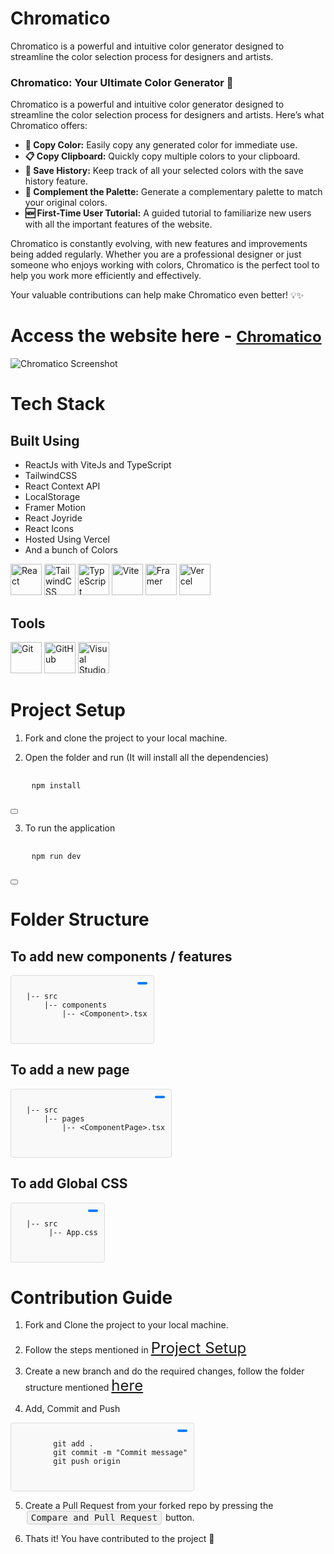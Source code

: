 # Chromatico
Chromatico is a powerful and intuitive color generator designed to streamline the color selection process for designers and artists.

### Chromatico: Your Ultimate Color Generator 🎨

Chromatico is a powerful and intuitive color generator designed to streamline the color selection process for designers and artists. Here’s what Chromatico offers:

- **🎨 Copy Color:** Easily copy any generated color for immediate use.
- **📋 Copy Clipboard:** Quickly copy multiple colors to your clipboard.
- **💾 Save History:** Keep track of all your selected colors with the save history feature.
- **🌈 Complement the Palette:** Generate a complementary palette to match your original colors.
- **🆕 First-Time User Tutorial:** A guided tutorial to familiarize new users with all the important features of the website.

Chromatico is constantly evolving, with new features and improvements being added regularly. Whether you are a professional designer or just someone who enjoys working with colors, Chromatico is the perfect tool to help you work more efficiently and effectively.

Your valuable contributions can help make Chromatico even better! 💡✨


# Access the website here - <a href="https://chromcolor.vercel.app" style="font-size: 24px;">Chromatico</a>



![Chromatico Screenshot](https://raw.githubusercontent.com/dev-shetty/Chromatico/main/public/ChromaticoHome.png)


# **Tech Stack**

## Built Using

* ReactJs with ViteJs and TypeScript
* TailwindCSS
* React Context API
* LocalStorage
* Framer Motion
* React Joyride
* React Icons
* Hosted Using Vercel
* And a bunch of Colors

<p align="left">
  <img src="https://camo.githubusercontent.com/3babc94d778f96441b3a66615fb5ee88c6ed04f174ed49b04df92b071a7d0e80/68747470733a2f2f696d672e736869656c64732e696f2f62616467652f72656163742d2532333230323332612e7376673f7374796c653d666f722d7468652d6261646765266c6f676f3d7265616374266c6f676f436f6c6f723d253233363144414642" alt="React" style="max-width:100%;" height="50"/>
  <img src="https://camo.githubusercontent.com/3b41d3ae73bc489dbb2be32e772cc814e3a76e372027056c72e5b970c04684a5/68747470733a2f2f696d672e736869656c64732e696f2f62616467652f7461696c77696e646373732d2532333338423241432e7376673f7374796c653d666f722d7468652d6261646765266c6f676f3d7461696c77696e642d637373266c6f676f436f6c6f723d7768697465" alt="TailwindCSS" style="max-width:100%;" height="50"/>
  <img src="https://camo.githubusercontent.com/a00920b123df05b3df5e368e509f18bacd65bc5909698fb42be5f35063550f47/68747470733a2f2f696d672e736869656c64732e696f2f62616467652f747970657363726970742d2532333030374143432e7376673f7374796c653d666f722d7468652d6261646765266c6f676f3d74797065736372697074266c6f676f436f6c6f723d7768697465" alt="TypeScript" style="max-width:100%;" height="50"/>
  <img src="https://camo.githubusercontent.com/3a15a92b116b1afb31a0ccaab1eedc0b09251b6f0f5b149ba91d488ae6a47ad3/68747470733a2f2f696d672e736869656c64732e696f2f62616467652f766974652d2532333634364346462e7376673f7374796c653d666f722d7468652d6261646765266c6f676f3d76697465266c6f676f436f6c6f723d7768697465" alt="Vite" style="max-width:100%;" height="50"/>
  <img src="https://camo.githubusercontent.com/7e9ab84ebfb533be762e9fdad6cffbe47bca54a7bb9f9d3de0507f690385cefa/68747470733a2f2f696d672e736869656c64732e696f2f62616467652f4672616d65722d626c61636b3f7374796c653d666f722d7468652d6261646765266c6f676f3d6672616d6572266c6f676f436f6c6f723d626c7565" alt="Framer" style="max-width:100%;" height="50"/>
  <img src="https://camo.githubusercontent.com/b9ff564d8c311812747f1aacea54cf703d850756f9179f9eff6899da20a701a2/68747470733a2f2f696d672e736869656c64732e696f2f62616467652f76657263656c2d2532333030303030302e7376673f7374796c653d666f722d7468652d6261646765266c6f676f3d76657263656c266c6f676f436f6c6f723d7768697465" alt="Vercel" style="max-width:100%;" height="50"/>
</p>

## Tools

<p align="left">
  <img src="https://camo.githubusercontent.com/3d768e26ac10ba994a60ed19acd487895cc43a9cdd43e9305c2408b93136234d/68747470733a2f2f696d672e736869656c64732e696f2f62616467652f6769742d2532334630353033332e7376673f7374796c653d666f722d7468652d6261646765266c6f676f3d676974266c6f676f436f6c6f723d7768697465" alt="Git" style="max-width:100%;" height="50"/>
  <img src="https://camo.githubusercontent.com/410d86e43f847d3f6e3027fa6f0c2fb7641d893fa601d863a943eac968c41890/68747470733a2f2f696d672e736869656c64732e696f2f62616467652f6769746875622d2532333132313031312e7376673f7374796c653d666f722d7468652d6261646765266c6f676f3d676974687562266c6f676f436f6c6f723d7768697465" alt="GitHub" style="max-width:100%;" height="50"/>
  <img src="https://camo.githubusercontent.com/998382ebc9a32162128b00b597ea488192df024fd015e5edec001fe29fcb93a6/68747470733a2f2f696d672e736869656c64732e696f2f62616467652f56697375616c25323053747564696f253230436f64652d3030373864372e7376673f7374796c653d666f722d7468652d6261646765266c6f676f3d76697375616c2d73747564696f2d636f6465266c6f676f436f6c6f723d7768697465" alt="Visual Studio Code" style="max-width:100%;" height="50"/>
</p>

# <div id="project-setup">Project Setup</div>

1. Fork and clone the project to your local machine.

2. Open the folder and run (It will install all the dependencies)

<div style="position: relative; display: inline-block;">
  <pre>
    <code>npm install</code>
  </pre>
  <button onclick="copyToClipboard('npm install')" style="position: relative; top: 0; right: 0; padding: 2px 4px; font-size: 12px; cursor: pointer;"></button>
</div>

3. To run the application
  
   <div style="position: relative; display: inline-block;">
  <pre>
    <code>npm run dev</code>
  </pre>
  <button onclick="copyToClipboard('npm run dev')" style="position: relative; top: 0; right: 0; padding: 2px 4px; font-size: 12px; cursor: pointer;"></button>
</div>


# <div id="folder-structure">Folder Structure</div>

## To add new components / features

<div style="position: relative; display: inline-block; border: 1px solid #ddd; border-radius: 4px; padding: 10px; background-color: #f9f9f9;">
  <pre style="margin: 0;">
  <code>
  |-- src
      |-- components
          |-- &lt;Component&gt;.tsx
  </code>
  </pre>
  <button onclick="copyToClipboard()" style="position: absolute; top: 10px; right: 10px; padding: 2px 8px; font-size: 12px; cursor: pointer; border: none; background-color: #007bff; color: white; border-radius: 3px;"></button>
</div>


## To add a new page

<div style="position: relative; display: inline-block; border: 1px solid #ddd; border-radius: 4px; padding: 10px; background-color: #f9f9f9;">
  <pre style="margin: 0;">
  <code>
  |-- src
      |-- pages
          |-- &lt;ComponentPage&gt;.tsx
  </code>
  </pre>
  <button onclick="copyToClipboard()" style="position: absolute; top: 10px; right: 10px; padding: 2px 8px; font-size: 12px; cursor: pointer; border: none; background-color: #007bff; color: white; border-radius: 3px;"></button>
</div>

## To add Global CSS

<div style="position: relative; display: inline-block; border: 1px solid #ddd; border-radius: 4px; padding: 10px; background-color: #f9f9f9;">
  <pre style="margin: 0;">
  <code>
  |-- src
       |-- App.css
  </code>
  </pre>
  <button onclick="copyToClipboard()" style="position: absolute; top: 10px; right: 10px; padding: 2px 8px; font-size: 12px; cursor: pointer; border: none; background-color: #007bff; color: white; border-radius: 3px;"></button>
</div>


# Contribution Guide

1. Fork and Clone the project to your local machine.

2. Follow the steps mentioned in <a href="#project-setup" style="font-size: 24px;">Project Setup</a>

3. Create a new branch and do the required changes, follow the folder structure mentioned <a href="#folder-structure" style="font-size: 24px;">here</a>

4. Add, Commit and Push

<div style="position: relative; display: inline-block; border: 1px solid #ddd; border-radius: 4px; padding: 10px; background-color: #f9f9f9;">
  <pre style="margin: 0;">
  <code>
        git add .
        git commit -m "Commit message"
        git push origin <branch-name>
  </code>
  </pre>
  <button onclick="copyToClipboard()" style="position: absolute; top: 10px; right: 10px; padding: 2px 8px; font-size: 12px; cursor: pointer; border: none; background-color: #007bff; color: white; border-radius: 3px;"></button>
</div>

5. Create a Pull Request from your forked repo by pressing the <span style="display: inline-block; background-color: #f0f0f0; border: 1px solid #ccc; border-radius: 4px; padding: 2px 6px; margin: 0 2px; font-family: monospace;">Compare and Pull Request</span> button.

6. Thats it! You have contributed to the project 🥳




